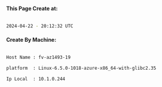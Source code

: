
   
#### This Page Create at:

```bash

2024-04-22 - 20:12:32 UTC

```

#### Create By Machine:

```bash

Host Name : fv-az1493-19

platform  : Linux-6.5.0-1018-azure-x86_64-with-glibc2.35

Ip Local  : 10.1.0.244

```

